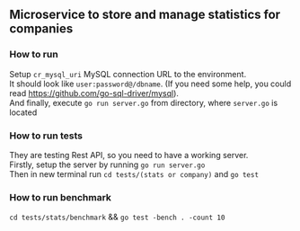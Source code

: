 ## Microservice to store and manage statistics for companies

### How to run
Setup `cr_mysql_uri` MySQL connection URL to the environment. <br/>
It should look like `user:password@/dbname`. (If you need some help, you could read <a href="https://github.com/go-sql-driver/mysql">https://github.com/go-sql-driver/mysql</a>). <br/>
And finally, execute `go run server.go` from directory, where `server.go` is located

### How to run tests
They are testing Rest API, so you need to have a working server. <br/>
Firstly, setup the server by running `go run server.go` <br/>
Then in new terminal run `cd tests/(stats or company)` and `go test` 

### How to run benchmark
`cd tests/stats/benchmark` && 
`go test -bench . -count 10`